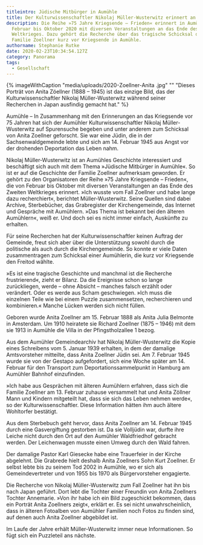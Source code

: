 ```yaml
---
titleintro: Jüdische Mitbürger in Aumühle
title: Der Kulturwissenschaftler Nikolaj Müller-Wusterwitz erinnert an Anita Zöllner
description: Die Reihe »75 Jahre Kriegsende – Frieden« erinnert in Aumühle von
  Februar bis Oktober 2020 mit diversen Veranstaltungen an das Ende des Zweiten
  Weltkrieges. Dazu gehört die Recherche über das tragische Schicksal der
  Familie Zoellner kurz vor Kriegsende in Aumühle.
authorname: Stephanie Rutke
date: 2020-02-23T10:34:54.127Z
category: Panorama
tags:
  - Gesellschaft
---
```


{% imageWithCaption "media/uploads/2020-Zoellner-Anita .jpg" "" "Dieses Porträt von Anita Zöellner (1888 – 1945) ist das einzige Bild, das der  Kulturwissenschaftler Nikolaj Müller-Wusterwitz während seiner Recherchen in Japan ausfindig gemacht hat." %}


Aumühle – In Zusammenhang mit den Erinnerungen an das Kriegsende vor 75 Jahren hat sich der Aumühler Kulturwissenschaftler Nikolaj Müller-Wusterwitz auf Spurensuche begeben und unter anderem zum Schicksal von Anita Zoellner geforscht. Sie war eine Jüdin, die in der Sachsenwaldgemeinde lebte und sich am 14. Februar 1945 aus Angst vor der drohenden Deportation das Leben nahm.

Nikolaj Müller-Wusterwitz ist an Aumühles Geschichte interessiert und beschäftigt sich auch mit dem Thema »Jüdische Mitbürger in Aumühle«. So ist er auf die Geschichte der Familie Zoellner aufmerksam geworden. Er gehört zu den Organisatoren der Reihe »75 Jahre Kriegsende – Frieden«, die von Februar bis Oktober mit diversen Veranstaltungen an das Ende des Zweiten Weltkrieges erinnert. »Ich wusste vom Fall Zoellner und habe lange dazu recherchiert«, berichtet Müller-Wusterwitz. Seine Quellen sind dabei Archive, Sterbebücher, das Grabregister der Kirchengemeinde, das Internet und Gespräche mit Aumühlern. »Das Thema ist bekannt bei den älteren Aumühlern«, weiß er. Und doch sei es nicht immer einfach, Auskünfte zu erhalten.

Für seine Recherchen hat der Kulturwissenschaftler keinen Auftrag der Gemeinde, freut sich aber über die Unterstützung sowohl durch die politische als auch durch die Kirchengemeinde. So konnte er viele Daten zusammentragen zum Schicksal einer Aumühlerin, die kurz vor Kriegsende den Freitod wählte.

»Es ist eine tragische Geschichte und manchmal ist die Recherche frustrierend«, zieht er Bilanz. Da die Ereignisse schon so lange zurückliegen, werde – ohne Absicht – manches falsch erzählt oder verändert. Oder es werde aus Scham geschwiegen. »Ich muss die einzelnen Teile wie bei einem Puzzle zusammensetzen, recherchieren und kombinieren.« Manche Lücken werden sich nicht füllen.

Geboren wurde Anita Zoellner am 15. Februar 1888 als Anita Julia Belmonte in Amsterdam. Um 1910 heiratete sie Richard Zoellner (1875 – 1946) mit dem sie 1913 in Aumühle die Villa in der Pfingstholzallee 1 bezog.


Aus dem Aumühler Gemeindearchiv hat Nikolaj Müller-Wusterwitz die Kopie eines Schreibens vom 5. Januar 1939 erhalten, in dem der damalige Amtsvorsteher mitteilte, dass Anita Zoellner Jüdin sei. Am 7. Februar 1945 wurde sie von der Gestapo aufgefordert, sich eine Woche später am 14. Februar für den Transport zum Deportationssammelpunkt in Hamburg am Aumühler Bahnhof einzufinden.

»Ich habe aus Gesprächen mit älteren Aumühlern erfahren, dass sich die Familie Zoellner am 13. Februar zuhause versammelt hat und Anita Zöllner Mann und Kindern mitgeteilt hat, dass sie sich das Leben nehmen werde«, so der Kulturwissenschaftler. Diese Information hätten ihm auch  ältere Wohltorfer bestätigt. 


Aus dem Sterbebuch geht hervor, dass Anita Zoellner am 14. Februar 1945 durch eine Gasvergiftung gestorben ist. Da sie Volljüdin war, durfte ihre Leiche nicht durch den Ort auf den Aumühler Waldfriedhof gebracht werden. Der Leichenwagen musste einen Umweg durch den Wald fahren. 


Der damalige Pastor Karl Giesecke habe eine Trauerfeier in der Kirche abgelehnt. Die Grabrede hielt deshalb Anita Zoellners Sohn Kurt Zoellner. Er selbst lebte bis zu seinem Tod 2002 in Aumühle, wo er sich als Gemeindevertreter und von 1955 bis 1970 als Bürgervorsteher engagierte.

Die Recherche von Nikolaj Müller-Wusterwitz zum Fall Zoellner hat ihn bis nach Japan geführt. Dort lebt die Tochter einer Freundin von Anita Zoellners Tochter Annemarie. »Von ihr habe ich ein Bild zugeschickt bekommen, dass ein Porträt Anita Zoellners zeigt«, erklärt er. Es sei nicht unwahrscheinlich, dass in älteren Fotoalben von Aumühler Familien noch Fotos zu finden sind, auf denen auch Anita Zoellner abgebildet ist. 

Im Laufe der Jahre erhält Müller-Wusterwitz immer neue Informationen. So fügt sich ein Puzzleteil ans nächste.
